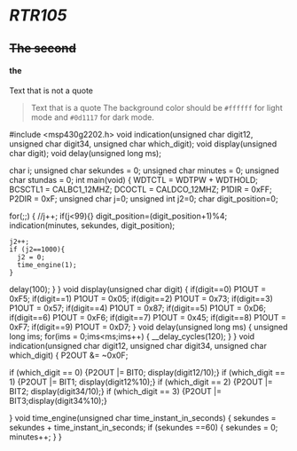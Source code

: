# *RTR105*
## ~~The second~~
#### the
Text that is not a quote

> Text that is a quote
The background color should be `#ffffff` for light mode and `#0d1117` for dark mode.
 
#include <msp430g2202.h>
void indication(unsigned char digit12, unsigned char digit34, unsigned char which_digit);
void display(unsigned char digit);
void delay(unsigned long ms);

char i;
unsigned char sekundes = 0;
unsigned char minutes = 0;
unsigned char stundas = 0;
int main(void)
{
  WDTCTL = WDTPW + WDTHOLD;
  BCSCTL1 = CALBC1_12MHZ;
  DCOCTL = CALDCO_12MHZ;
  P1DIR = 0xFF;
  P2DIR = 0xF;
  unsigned char j=0;
  unsigned int j2=0;
  char digit_position=0;


  
  for(;;)
  { 
    //j++;
    if(j<99){}
    digit_position=(digit_position+1)%4;
   indication(minutes, sekundes, digit_position);

    j2++;
    if (j2==1000){
      j2 = 0;
      time_engine(1);
    }
  
  delay(100);
}
}
void display(unsigned char digit)
{
if(digit==0) P1OUT = 0xF5;
if(digit==1) P1OUT = 0x05;
if(digit==2) P1OUT = 0x73;
if(digit==3) P1OUT = 0x57;
if(digit==4) P1OUT = 0x87;
if(digit==5) P1OUT = 0xD6;
if(digit==6) P1OUT = 0xF6;
if(digit==7) P1OUT = 0x45;
if(digit==8) P1OUT = 0xF7;
if(digit==9) P1OUT = 0xD7;
}
void delay(unsigned long ms)
{
  unsigned long ims;
  for(ims = 0;ims<ms;ims++)
  {
    __delay_cycles(120);
  }
}
void indication(unsigned char digit12, unsigned char digit34, unsigned char which_digit)
{
  P2OUT &= ~0x0F;
 
  if (which_digit == 0) {P2OUT |= BIT0; display(digit12/10);}
  if (which_digit == 1) {P2OUT |= BIT1; display(digit12%10);}
  if (which_digit == 2) {P2OUT |= BIT2; display(digit34/10);}
  if (which_digit == 3) {P2OUT |= BIT3;display(digit34%10);}
  
}
void time_engine(unsigned char time_instant_in_seconds)
{
  sekundes = sekundes + time_instant_in_seconds;
  if (sekundes ==60)
  {
    sekundes = 0; minutes++;
    }
  }

